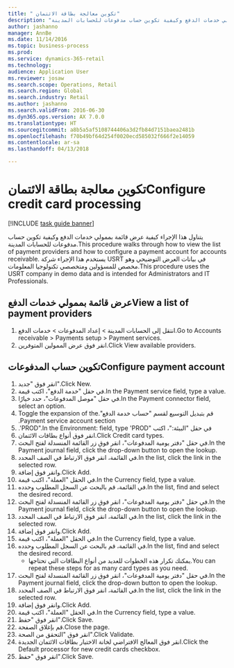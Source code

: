 ```yaml
--- 
title: " تكوين معالجة بطاقة الائتمان"
description: "يتناول هذا الإجراء كيفية عرض قائمة بممولي خدمات الدفع وكيفية تكوين حساب مدفوعات للحسابات المدينة."
author: jashanno
manager: AnnBe
ms.date: 11/14/2016
ms.topic: business-process
ms.prod: 
ms.service: dynamics-365-retail
ms.technology: 
audience: Application User
ms.reviewer: josaw
ms.search.scope: Operations, Retail
ms.search.region: Global
ms.search.industry: Retail
ms.author: jashanno
ms.search.validFrom: 2016-06-30
ms.dyn365.ops.version: AX 7.0.0
ms.translationtype: HT
ms.sourcegitcommit: a8b5a5af5108744406a3d2fb84d7151baea2481b
ms.openlocfilehash: f70b49bf64d254f0020ecd585032f666f2e14059
ms.contentlocale: ar-sa
ms.lasthandoff: 04/13/2018

---
```

# <a name="configure-credit-card-processing"></a><span data-ttu-id="c1219-103"> تكوين معالجة بطاقة الائتمان</span><span class="sxs-lookup"><span data-stu-id="c1219-103">Configure credit card processing</span></span>

[!INCLUDE [task guide banner](../includes/task-guide-banner.md)]

<span data-ttu-id="c1219-104">يتناول هذا الإجراء كيفية عرض قائمة بممولي خدمات الدفع وكيفية تكوين حساب مدفوعات للحسابات المدينة.</span><span class="sxs-lookup"><span data-stu-id="c1219-104">This procedure walks through how to view the list of payment providers and how to configure a payment account for accounts receivable.</span></span> <span data-ttu-id="c1219-105">يستخدم هذا الإجراء شركة USRT في بيانات العرض التوضيحي‬ وهو مخصص للمسؤولين ومتخصصي تكنولوجيا المعلومات.</span><span class="sxs-lookup"><span data-stu-id="c1219-105">This procedure uses the USRT company in demo data and is intended for Administrators and IT Professionals.</span></span>


## <a name="view-a-list-of-payment-providers"></a><span data-ttu-id="c1219-106">عرض قائمة بممولي خدمات الدفع</span><span class="sxs-lookup"><span data-stu-id="c1219-106">View a list of payment providers</span></span>
1. <span data-ttu-id="c1219-107">انتقل إلى الحسابات المدينة > إعداد المدفوعات‬ > ‏‫خدمات الدفع‬.</span><span class="sxs-lookup"><span data-stu-id="c1219-107">Go to Accounts receivable > Payments setup > Payment services.</span></span>
2. <span data-ttu-id="c1219-108">انقر فوق عرض الممولين المتوفرين.</span><span class="sxs-lookup"><span data-stu-id="c1219-108">Click View available providers.</span></span>

## <a name="configure-payment-account"></a><span data-ttu-id="c1219-109">تكوين حساب المدفوعات</span><span class="sxs-lookup"><span data-stu-id="c1219-109">Configure payment account</span></span>
1. <span data-ttu-id="c1219-110">انقر فوق "جديد".</span><span class="sxs-lookup"><span data-stu-id="c1219-110">Click New.</span></span>
2. <span data-ttu-id="c1219-111">في حقل "خدمة الدفع"، اكتب قيمة.</span><span class="sxs-lookup"><span data-stu-id="c1219-111">In the Payment service field, type a value.</span></span>
3. <span data-ttu-id="c1219-112">في حقل "‏‫موصل المدفوعات‬"، حدد خيارًا.</span><span class="sxs-lookup"><span data-stu-id="c1219-112">In the Payment connector field, select an option.</span></span>
4. <span data-ttu-id="c1219-113">قم بتبديل التوسيع لقسم "‏‫حساب خدمة الدفع".</span><span class="sxs-lookup"><span data-stu-id="c1219-113">Toggle the expansion of the Payment service account section.</span></span>
5. <span data-ttu-id="c1219-114">في حقل "‏‫البيئة:"، اكتب "PROD".</span><span class="sxs-lookup"><span data-stu-id="c1219-114">In the Environment: field, type 'PROD'.</span></span>
6. <span data-ttu-id="c1219-115">انقر فوق أنواع بطاقات الائتمان.</span><span class="sxs-lookup"><span data-stu-id="c1219-115">Click Credit card types.</span></span>
7. <span data-ttu-id="c1219-116">في حقل "‏‫دفتر يومية المدفوعات‬"، انقر فوق زر القائمة المنسدلة لفتح البحث.</span><span class="sxs-lookup"><span data-stu-id="c1219-116">In the Payment journal field, click the drop-down button to open the lookup.</span></span>
8. <span data-ttu-id="c1219-117">في القائمة، انقر فوق الارتباط في الصف المحدد.</span><span class="sxs-lookup"><span data-stu-id="c1219-117">In the list, click the link in the selected row.</span></span>
9. <span data-ttu-id="c1219-118">وانقر فوق إضافة.</span><span class="sxs-lookup"><span data-stu-id="c1219-118">Click Add.</span></span>
10. <span data-ttu-id="c1219-119">في الحقل "العملة"، اكتب قيمة.</span><span class="sxs-lookup"><span data-stu-id="c1219-119">In the Currency field, type a value.</span></span>
11. <span data-ttu-id="c1219-120">في القائمة، قم بالبحث عن السجل المطلوب وحدده.</span><span class="sxs-lookup"><span data-stu-id="c1219-120">In the list, find and select the desired record.</span></span>
12. <span data-ttu-id="c1219-121">في حقل "‏‫دفتر يومية المدفوعات‬"، انقر فوق زر القائمة المنسدلة لفتح البحث.</span><span class="sxs-lookup"><span data-stu-id="c1219-121">In the Payment journal field, click the drop-down button to open the lookup.</span></span>
13. <span data-ttu-id="c1219-122">في القائمة، انقر فوق الارتباط في الصف المحدد.</span><span class="sxs-lookup"><span data-stu-id="c1219-122">In the list, click the link in the selected row.</span></span>
14. <span data-ttu-id="c1219-123">وانقر فوق إضافة.</span><span class="sxs-lookup"><span data-stu-id="c1219-123">Click Add.</span></span>
15. <span data-ttu-id="c1219-124">في الحقل "العملة"، اكتب قيمة.</span><span class="sxs-lookup"><span data-stu-id="c1219-124">In the Currency field, type a value.</span></span>
16. <span data-ttu-id="c1219-125">في القائمة، قم بالبحث عن السجل المطلوب وحدده.</span><span class="sxs-lookup"><span data-stu-id="c1219-125">In the list, find and select the desired record.</span></span>
    * <span data-ttu-id="c1219-126">يمكنك تكرار هذه الخطوات للعديد من أنواع البطاقات التي تحتاجها.</span><span class="sxs-lookup"><span data-stu-id="c1219-126">You can repeat these steps for as many card types as you need.</span></span>  
17. <span data-ttu-id="c1219-127">في حقل "‏‫دفتر يومية المدفوعات‬"، انقر فوق زر القائمة المنسدلة لفتح البحث.</span><span class="sxs-lookup"><span data-stu-id="c1219-127">In the Payment journal field, click the drop-down button to open the lookup.</span></span>
18. <span data-ttu-id="c1219-128">في القائمة، انقر فوق الارتباط في الصف المحدد.</span><span class="sxs-lookup"><span data-stu-id="c1219-128">In the list, click the link in the selected row.</span></span>
19. <span data-ttu-id="c1219-129">وانقر فوق إضافة.</span><span class="sxs-lookup"><span data-stu-id="c1219-129">Click Add.</span></span>
20. <span data-ttu-id="c1219-130">في الحقل "العملة"، اكتب قيمة.</span><span class="sxs-lookup"><span data-stu-id="c1219-130">In the Currency field, type a value.</span></span>
21. <span data-ttu-id="c1219-131">انقر فوق "حفظ".</span><span class="sxs-lookup"><span data-stu-id="c1219-131">Click Save.</span></span>
22. <span data-ttu-id="c1219-132">قم بإغلاق الصفحة.</span><span class="sxs-lookup"><span data-stu-id="c1219-132">Close the page.</span></span>
23. <span data-ttu-id="c1219-133">انقر فوق "التحقق من الصحة‬".</span><span class="sxs-lookup"><span data-stu-id="c1219-133">Click Validate.</span></span>
24. <span data-ttu-id="c1219-134">انقر فوق المعالج الافتراضي لخانة الاختيار بطاقات الائتمان الجديدة.</span><span class="sxs-lookup"><span data-stu-id="c1219-134">Click the Default processor for new credit cards checkbox.</span></span>
25. <span data-ttu-id="c1219-135">انقر فوق "حفظ".</span><span class="sxs-lookup"><span data-stu-id="c1219-135">Click Save.</span></span>


